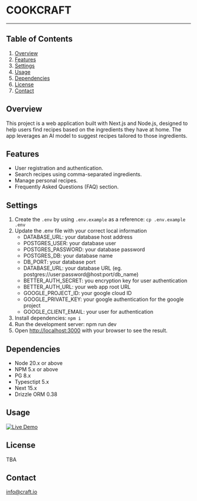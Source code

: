 # **COOKCRAFT**

---

## **Table of Contents**
1. [Overview](#overview)
2. [Features](#features)
3. [Settings](#settings)
4. [Usage](#usage)
5. [Dependencies](#dependencies)
6. [License](#license)
7. [Contact](#contact)

## **Overview**
This project is a web application built with Next.js and Node.js, designed to help users find recipes based on the ingredients they have at home. The app leverages an AI model to suggest recipes tailored to those ingredients.

## **Features** 
- User registration and authentication.
- Search recipes using comma-separated ingredients.
- Manage personal recipes.
- Frequently Asked Questions (FAQ) section.

## **Settings**

1. Create the `.env` by using `.env.example` as a reference: `cp .env.example .env`
2. Update the .env file with your correct local information 
    - DATABASE_URL: your database host address
    - POSTGRES_USER: your database user
    - POSTGRES_PASSWORD: your database password
    - POSTGRES_DB: your database name
    - DB_PORT: your database port
    - DATABASE_URL: your database URL (eg. postgres://user:password@host:port/db_name)
    - BETTER_AUTH_SECRET: you encryption key for user authentication 
    - BETTER_AUTH_URL: your web app root URL
    - GOOGLE_PROJECT_ID:  your google cloud ID
    - GOOGLE_PRIVATE_KEY: your google authentication for the google project 
    - GOOGLE_CLIENT_EMAIL: your user for authentication  
3. Install dependencies: `npm i`
4. Run the development server: npm run dev
5. Open [http://localhost:3000](http://localhost:3000) with your browser to see the result.

## **Dependencies**

- Node 20.x or above
- NPM 5.x or above
- PG 8.x
- Typesctipt 5.x
- Next 15.x
- Drizzle ORM 0.38

## **Usage**

[![Live Demo](https://img.shields.io/badge/demo-online-brightgreen)](https://github.com/user-attachments/assets/cd4c2c19-eec2-4b63-b1a8-cf576747de10)

## **License** 
TBA

## **Contact**

info@craft.io
